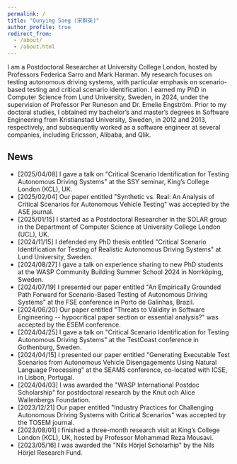 ```yaml
---
permalink: /
title: "Qunying Song (宋群英)"
author_profile: true
redirect_from: 
  - /about/
  - /about.html
---
```



I am a Postdoctoral Researcher at University College London, hosted by Professors Federica Sarro and Mark Harman. My research focuses on testing autonomous driving systems, with particular emphasis on scenario-based testing and critical scenario identification. I earned my PhD in Computer Science from Lund University, Sweden, in 2024, under the supervision of Professor Per Runeson and Dr. Emelie Engström. Prior to my doctoral studies, I obtained my bachelor’s and master’s degrees in Software Engineering from Kristianstad University, Sweden, in 2012 and 2013, respectively, and subsequently worked as a software engineer at several companies, including Ericsson, Alibaba, and Qlik.

## News

- [2025/04/08] I gave a talk on "Critical Scenario Identification for Testing Autonomous Driving Systems" at the SSY seminar, King’s College London (KCL), UK.
- [2025/02/04] Our paper entitled "Synthetic vs. Real: An Analysis of Critical Scenarios for Autonomous Vehicle Testing" was accepted by the ASE journal.
- [2025/01/15] I started as a Postdoctoral Researcher in the SOLAR group in the Department of Computer Science at University College London (UCL), UK.
- [2024/11/15] I defended my PhD thesis entitled "Critical Scenario Identification for Testing of Realistic Autonomous Driving Systems" at Lund University, Sweden.
- [2024/08/27] I gave a talk on experience sharing to new PhD students at the WASP Community Building Summer School 2024 in Norrköping, Sweden.  
- [2024/07/19] I presented our paper entitled "An Empirically Grounded Path Forward for Scenario-Based Testing of Autonomous Driving Systems" at the FSE conference in Porto de Galinhas, Brazil.
- [2024/06/20] Our paper entitled "Threats to Validity in Software Engineering -- hypocritical paper section or essential analysis?" was accepted by the ESEM conference.
- [2024/04/25] I gave a talk on "Critical Scenario Identification for Testing Autonomous Driving Systems" at the TestCoast conference in Gothenburg, Sweden.
- [2024/04/15] I presented our paper entitled "Generating Executable Test Scenarios from Autonomous Vehicle Disengagements Using Natural Language Processing" at the SEAMS conference, co-located with ICSE, in Lisbon, Portugal.
- [2024/04/03] I was awarded the "WASP International Postdoc Scholarship" for postdoctoral research by the Knut och Alice Wallenbergs Foundation.
- [2023/12/21] Our paper entitled "Industry Practices for Challenging Autonomous Driving Systems with Critical Scenarios" was accepted by the TOSEM journal.  
- [2023/08/01] I finished a three-month research visit at King’s College London (KCL), UK, hosted by Professor Mohammad Reza Mousavi.
- [2023/05/16] I was awarded the "Nils Hörjel Scholarhip" by the Nils Hörjel Research Fund.
